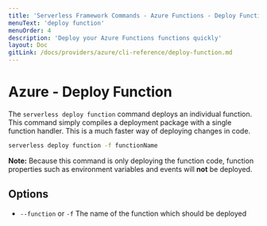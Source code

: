 ```yaml
---
title: 'Serverless Framework Commands - Azure Functions - Deploy Function'
menuText: 'deploy function'
menuOrder: 4
description: 'Deploy your Azure Functions functions quickly'
layout: Doc
gitLink: /docs/providers/azure/cli-reference/deploy-function.md
---
```


# Azure - Deploy Function

The `serverless deploy function` command deploys an individual function.  This
command simply compiles a deployment package with a single function handler. This
is a much faster way of deploying changes in code.

```bash
serverless deploy function -f functionName
```

**Note:** Because this command is only deploying the function code, function
properties such as environment variables and events will **not** be deployed.

## Options
- `--function` or `-f` The name of the function which should be deployed
